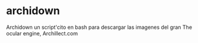 # archidown
Archidown un script'cito en bash para descargar las imagenes del gran The ocular engine, Archillect.com
